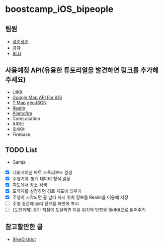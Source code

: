 # boostcamp_iOS_bipeople

## 팀원
* [성준성준](https://github.com/smart23033)
* [감자](https://github.com/sikurity)
* [BLU](https://github.com/chojunyng)

## 사용예정 API(유용한 튜토리얼을 발견하면 링크를 추가해주세요)
 - UIKit
 - [Google Map API For iOS](https://developers.google.com/maps/documentation/ios-sdk/?hl=ko)
 - [T Map geoJSON](https://developers.skplanetx.com/apidoc/kor/geofencing/regions/geojson/)
 - [Realm](https://hanjungv.github.io/2017-02-08-2_Swift_RealmTodo1/)
 - [Alamofire](https://outofbedlam.github.io/swift/2016/02/04/Alamofire/)
 - CoreLocation
 - ARKit
 - SiriKit
 - Firebase

## TODO List
 * Gamja
  - [x] 네비게이션 파트 스토리보드 완성
  - [x] 주행기록-통계 데이터 형식 결정
  - [x] 지도에서 장소 검색
  - [x] 도착지를 설정하면 경로 지도에 띄우기
  - [x] 주행이 시작되면 끝 날때 까지 위치 정보를 Realm을 이용해 저장
  - [ ] 주행 중간에 물리 정보를 화면에 표시
  - [ ] (도전과제) 중간 지점에 도달하면 다음 위치와 방향을 SiriKit으로 읽어주기

## 참고할만한 글
 * [BikeDistrict](http://www.sphinfo.com/for_your_healthy_bikeriding_bikedistrict)
